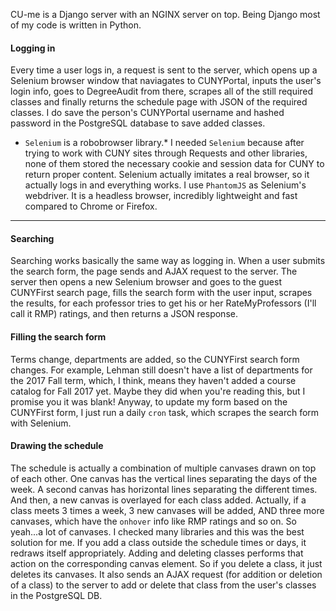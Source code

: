 CU-me is a Django server with an NGINX server on top.
Being Django most of my code is written in Python.

#### Logging in
Every time a user logs in, a request is sent to the server, which opens up a Selenium browser window that naviagates to CUNYPortal, inputs the user's login info, goes to DegreeAudit from there, scrapes all of the still required classes and finally returns the schedule page with JSON of the required classes.
I do save the person's CUNYPortal username and hashed password in the PostgreSQL database to save added classes.
* `Selenium` is a robobrowser library.*
I needed `Selenium` because after trying to work with CUNY sites through Requests and other libraries, none of them stored the necessary cookie and session data for CUNY to return proper content. Selenium actually imitates a real browser, so it actually logs in and everything works.
I use `PhantomJS` as Selenium's webdriver. It is a headless browser, incredibly lightweight and fast compared to Chrome or Firefox.
---
#### Searching
Searching works basically the same way as logging in. When a user submits the search form, the page sends and AJAX request to the server. The server then opens a new Selenium browser and goes to the guest CUNYFirst search page, fills the search form with the user input, scrapes the results, for each professor tries to get his or her RateMyProfessors (I'll call it RMP) ratings, and then returns a JSON response.

#### Filling the search form
Terms change, departments are added, so the CUNYFirst search form changes. For example, Lehman still doesn't have a list of departments for the 2017 Fall term, which, I think, means they haven't added a course catalog for Fall 2017 yet. Maybe they did when you're reading this, but I promise you it was blank! Anyway, to update my form based on the CUNYFirst form, I just run a daily `cron` task, which scrapes the search form with Selenium.

#### Drawing the schedule
The schedule is actually a combination of multiple canvases drawn on top of each other. One canvas has the vertical lines separating the days of the week. A second canvas has horizontal lines separating the different times. And then, a new canvas is overlayed for each class added. Actually, if a class meets 3 times a week, 3 new canvases will be added, AND three more canvases, which have the `onhover` info like RMP ratings and so on. So yeah...a lot of canvases. I checked many libraries and this was the best solution for me.
If you add a class outside the schedule times or days, it redraws itself appropriately. Adding and deleting classes performs that action on the corresponding canvas element. So if you delete a class, it just deletes its canvases. It also sends an AJAX request (for addition or deletion of a class) to the server to add or delete that class from the user's classes in the PostgreSQL DB.
